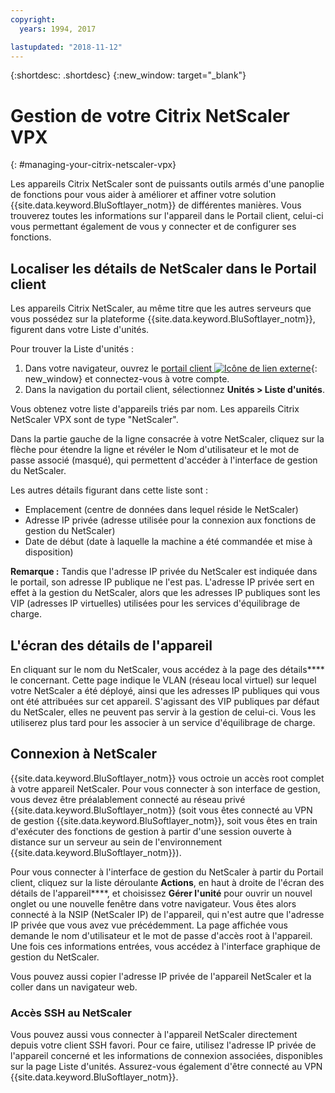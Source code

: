 ```yaml
---
copyright:
  years: 1994, 2017

lastupdated: "2018-11-12"
---
```


{:shortdesc: .shortdesc}
{:new_window: target="_blank"}

# Gestion de votre Citrix NetScaler VPX
{: #managing-your-citrix-netscaler-vpx}

Les appareils Citrix NetScaler sont de puissants outils armés d'une panoplie de fonctions pour vous aider à améliorer et affiner votre solution {{site.data.keyword.BluSoftlayer_notm}} de différentes manières. Vous trouverez toutes les informations sur l'appareil dans le Portail client, celui-ci vous permettant également de vous y connecter et de configurer ses fonctions.  

## Localiser les détails de NetScaler dans le Portail client

Les appareils Citrix NetScaler, au même titre que les autres serveurs que vous possédez sur la plateforme {{site.data.keyword.BluSoftlayer_notm}}, figurent dans votre Liste d'unités.

Pour trouver la Liste d'unités :

1. Dans votre navigateur, ouvrez le [portail client ![Icône de lien externe](../../icons/launch-glyph.svg "Icône de lien externe")](https://control.softlayer.com/){: new_window} et connectez-vous à votre compte.
2. Dans la navigation du portail client, sélectionnez **Unités > Liste d'unités**.

Vous obtenez votre liste d'appareils triés par nom. Les appareils Citrix NetScaler VPX sont de type "NetScaler". 

Dans la partie gauche de la ligne consacrée à votre NetScaler, cliquez sur la flèche pour étendre la ligne et révéler le Nom d'utilisateur et le mot de passe associé (masqué), qui permettent d'accéder à l'interface de gestion du NetScaler. 

Les autres détails figurant dans cette liste sont : 

* Emplacement (centre de données dans lequel réside le NetScaler)
* Adresse IP privée (adresse utilisée pour la connexion aux fonctions de gestion du NetScaler)
* Date de début (date à laquelle la machine a été commandée et mise à disposition)

**Remarque :** Tandis que l'adresse IP privée du NetScaler est indiquée dans le portail, son adresse IP publique ne l'est pas. L'adresse IP privée sert en effet à la gestion du NetScaler, alors que les adresses IP publiques sont les VIP (adresses IP virtuelles) utilisées pour les services d'équilibrage de charge.

## L'écran des détails de l'appareil 

En cliquant sur le nom du NetScaler, vous accédez à la page des détails**** le concernant. Cette page indique le VLAN (réseau local virtuel) sur lequel votre NetScaler a été déployé, ainsi que les adresses IP publiques qui vous ont été attribuées sur cet appareil. S'agissant des VIP publiques par défaut du NetScaler, elles ne peuvent pas servir à la gestion de celui-ci. Vous les utiliserez plus tard pour les associer à un service d'équilibrage de charge.

## Connexion à NetScaler

{{site.data.keyword.BluSoftlayer_notm}} vous octroie un accès root complet à votre appareil NetScaler. Pour vous connecter à son interface de gestion, vous devez être préalablement connecté au réseau privé {{site.data.keyword.BluSoftlayer_notm}} (soit vous êtes connecté au VPN de gestion {{site.data.keyword.BluSoftlayer_notm}}, soit vous êtes en train d'exécuter des fonctions de gestion à partir d'une session ouverte à distance sur un serveur au sein de l'environnement {{site.data.keyword.BluSoftlayer_notm}}). 

Pour vous connecter à l'interface de gestion du NetScaler à partir du Portail client, cliquez sur la liste déroulante **Actions**, en haut à droite de l'écran des détails de l'appareil****, et choisissez **Gérer l'unité** pour ouvrir un nouvel onglet ou une nouvelle fenêtre dans votre navigateur. Vous êtes alors connecté à la NSIP (NetScaler IP) de l'appareil, qui n'est autre que l'adresse IP privée que vous avez vue précédemment. La page affichée vous demande le nom d'utilisateur et le mot de passe d'accès root à l'appareil. Une fois ces informations entrées, vous accédez à l'interface graphique de gestion du NetScaler. 

Vous pouvez aussi copier l'adresse IP privée de l'appareil NetScaler et la coller dans un navigateur web.

### Accès SSH au NetScaler

Vous pouvez aussi vous connecter à l'appareil NetScaler directement depuis votre client SSH favori. Pour ce faire, utilisez l'adresse IP privée de l'appareil concerné et les informations de connexion associées, disponibles sur la page Liste d'unités. Assurez-vous également d'être connecté au VPN {{site.data.keyword.BluSoftlayer_notm}}. 
